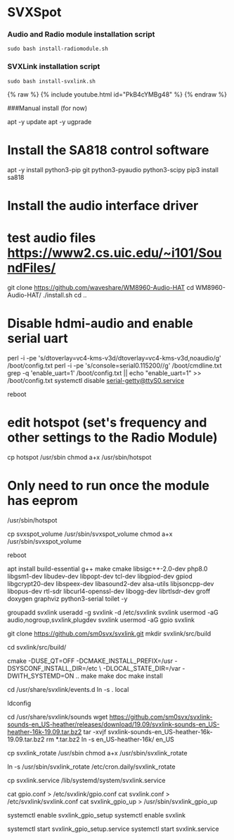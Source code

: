 # SVXSpot

### Audio and Radio module installation script ###
```console
sudo bash install-radiomodule.sh
```

### SVXLink installation script ###
```console
sudo bash install-svxlink.sh
```
{% raw %} 
{% include youtube.html id="PkB4cYMBg48" %}
{% endraw %}

###Manual install (for now)

apt -y update
apt -y ugprade

# Install the SA818 control software
apt -y install python3-pip git python3-pyaudio python3-scipy
pip3 install sa818

# Install the audio interface driver
# test audio files https://www2.cs.uic.edu/~i101/SoundFiles/
git clone https://github.com/waveshare/WM8960-Audio-HAT
cd WM8960-Audio-HAT/
./install.sh
cd ..

# Disable hdmi-audio and enable serial uart
perl -i -pe 's/dtoverlay=vc4-kms-v3d/dtoverlay=vc4-kms-v3d,noaudio/g' /boot/config.txt
perl -i -pe 's/console=serial0.115200//g'  /boot/cmdline.txt
grep -q 'enable_uart=1' /boot/config.txt || echo "enable_uart=1" >> /boot/config.txt
systemctl disable serial-getty@ttyS0.service

reboot

# edit hotspot (set's frequency and other settings to the Radio Module)
cp hotspot /usr/sbin
chmod a+x /usr/sbin/hotspot

# Only need to run once the module has eeprom
/usr/sbin/hotspot

cp svxspot_volume /usr/sbin/svxspot_volume
chmod a+x /usr/sbin/svxspot_volume

reboot

apt install build-essential g++ make cmake libsigc++-2.0-dev php8.0 libgsm1-dev libudev-dev libpopt-dev tcl-dev libgpiod-dev gpiod libgcrypt20-dev libspeex-dev libasound2-dev alsa-utils libjsoncpp-dev libopus-dev rtl-sdr libcurl4-openssl-dev libogg-dev librtlsdr-dev groff doxygen graphviz python3-serial toilet -y

groupadd svxlink
useradd -g svxlink -d /etc/svxlink svxlink
usermod -aG audio,nogroup,svxlink,plugdev svxlink
usermod -aG gpio svxlink

git clone https://github.com/sm0svx/svxlink.git
mkdir svxlink/src/build

cd svxlink/src/build/

cmake -DUSE_QT=OFF -DCMAKE_INSTALL_PREFIX=/usr -DSYSCONF_INSTALL_DIR=/etc \ -DLOCAL_STATE_DIR=/var -DWITH_SYSTEMD=ON  ..
make
make doc
make install
	
cd /usr/share/svxlink/events.d
ln -s . local

ldconfig

cd /usr/share/svxlink/sounds
wget https://github.com/sm0svx/svxlink-sounds-en_US-heather/releases/download/19.09/svxlink-sounds-en_US-heather-16k-19.09.tar.bz2
tar -xvjf svxlink-sounds-en_US-heather-16k-19.09.tar.bz2
rm *.tar.bz2
ln -s en_US-heather-16k/ en_US

cp svxlink_rotate /usr/sbin
chmod a+x /usr/sbin/svxlink_rotate

ln -s /usr/sbin/svxlink_rotate /etc/cron.daily/svxlink_rotate

cp svxlink.service /lib/systemd/system/svxlink.service

cat gpio.conf > /etc/svxlink/gpio.conf
cat svxlink.conf > /etc/svxlink/svxlink.conf
cat svxlink_gpio_up > /usr/sbin/svxlink_gpio_up

systemctl enable svxlink_gpio_setup
systemctl enable svxlink

systemctl start svxlink_gpio_setup.service
systemctl start svxlink.service







